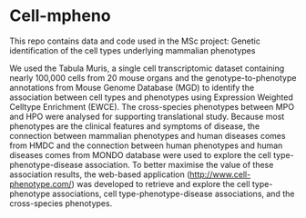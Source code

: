 # Cell-mpheno
This repo contains data and code used in the MSc project: Genetic identification of the cell types underlying mammalian phenotypes

We used the Tabula Muris, a single cell transcriptomic dataset containing nearly 100,000 cells from 20 mouse organs and the genotype-to-phenotype annotations from Mouse
Genome Database (MGD) to identify the association between cell types and phenotypes using Expression Weighted Celltype Enrichment (EWCE).
The cross-species phenotypes between MPO and HPO were analysed for supporting translational study.
Because most phenotypes are the clinical features and symptoms of disease, the connection between mammalian phenotypes and human diseases comes from HMDC and the
connection between human phenotypes and human diseases comes from MONDO database were used to explore the cell type-phenotype-disease association. 
To better maximise the value of these association results, the web-based application (http://www.cell-phenotype.com/) was developed to retrieve and explore the cell type-phenotype associations, cell type-phenotype-disease associations, and the cross-species phenotypes.
